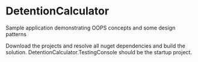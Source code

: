 # DetentionCalculator
Sample application demonstrating OOPS concepts and some design patterns

Download the projects and resolve all nuget dependencies and build the solution. DetentionCalculator.TestingConsole should be the startup project.

